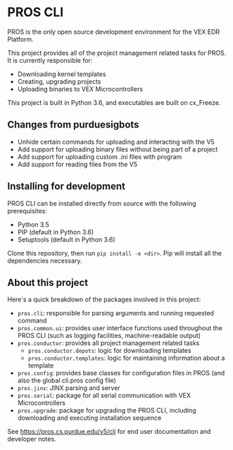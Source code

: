# PROS CLI

PROS is the only open source development environment for the VEX EDR Platform.

This project provides all of the project management related tasks for PROS. It is currently responsible for:

- Downloading kernel templates
- Creating, upgrading projects
- Uploading binaries to VEX Microcontrollers

This project is built in Python 3.6, and executables are built on cx_Freeze.

## Changes from purduesigbots

- Unhide certain commands for uploading and interacting with the V5
- Add support for uploading binary files without being part of a project
- Add support for uploading custom .ini files with program
- Add support for reading files from the V5

## Installing for development

PROS CLI can be installed directly from source with the following prerequisites:

- Python 3.5
- PIP (default in Python 3.6)
- Setuptools (default in Python 3.6)

Clone this repository, then run `pip install -e <dir>`. Pip will install all the dependencies necessary.

## About this project

Here's a quick breakdown of the packages involved in this project:

- `pros.cli`: responsible for parsing arguments and running requested command
- `pros.common.ui`: provides user interface functions used throughout the PROS CLI (such as logging facilities, machine-readable output)
- `pros.conductor`: provides all project management related tasks
  - `pros.conductor.depots`: logic for downloading templates
  - `pros.conductor.templates`: logic for maintaining information about a template
- `pros.config`: provides base classes for configuration files in PROS (and also the global cli.pros config file)
- `pros.jinx`: JINX parsing and server
- `pros.serial`: package for all serial communication with VEX Microcontrollers
- `pros.upgrade`: package for upgrading the PROS CLI, including downloading and executing installation sequence

See <https://pros.cs.purdue.edu/v5/cli> for end user documentation and developer notes.
